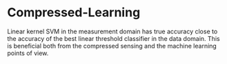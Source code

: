 # Compressed-Learning
Linear kernel SVM  in the measurement domain has true accuracy close to the accuracy of the best linear threshold classifier in the data domain. This is beneficial both from the compressed sensing and the machine learning points of view.
